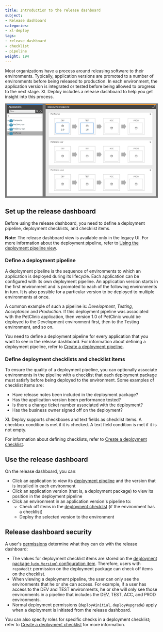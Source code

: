 ```yaml
---
title: Introduction to the release dashboard
subject:
- Release dashboard
categories:
- xl-deploy
tags:
- release dashboard
- checklist
- pipeline
weight: 194
---
```


Most organizations have a process around releasing software to their environments. Typically, application versions are promoted to a number of environments before being released to production. In each environment, the application version is integrated or tested before being allowed to progress to the next stage. XL Deploy includes a release dashboard to help you get insight into this process.

![Sample deployment pipeline](../how-to/images/deployment-pipeline.png)

## Set up the release dashboard

Before using the release dashboard, you need to define a deployment pipeline, deployment checklists, and checklist items.

**Note:** The release dashboard view is available only in the legacy UI. For more information about the deployment pipeline, refer to [Using the deployment pipeline view](/xl-deploy/how-to/using-the-deployment-pipeline.html). 

### Define a deployment pipeline

A deployment pipeline is the sequence of environments to which an application is deployed during its lifecycle. Each application can be configured with its own deployment pipeline. An application version starts in the first environment and is promoted to each of the following environments in turn. It is also possible for a particular version to be deployed to multiple environments at once.

A common example of such a pipeline is:  _Development_, _Testing_, _Acceptance_ and _Production_. If this deployment pipeline was associated with the PetClinic application, then version 1.0 of PetClinic would be deployed to the Development environment first, then to the Testing environment, and so on.

You need to define a deployment pipeline for every application that you want to see in the release dashboard. For information about defining a deployment pipeline, refer to [Create a deployment pipeline](/xl-deploy/how-to/create-a-deployment-pipeline.html).

### Define deployment checklists and checklist items

To ensure the quality of a deployment pipeline, you can optionally associate environments in the pipeline with a checklist that each deployment package must satisfy before being deployed to the environment. Some examples of checklist items are:

* Have release notes been included in the deployment package?
* Has the application version been performance tested?
* Is there a change ticket number associated with the deployment?
* Has the business owner signed off on the deployment?

XL Deploy supports checkboxes and text fields as checklist items. A checkbox condition is met if it is checked. A text field condition is met if it is not empty.

For information about defining checklists, refer to [Create a deployment checklist](/xl-deploy/how-to/create-a-deployment-checklist.html).

## Use the release dashboard

On the release dashboard, you can:

* Click an application to view its [deployment pipeline](/xl-deploy/how-to/create-a-deployment-pipeline.html) and the version that is installed in each environment
* Click an application version (that is, a deployment package) to view its position in the deployment pipeline
* Click an environment in an application version's pipeline to:
    * Check off items in the [deployment checklist](/xl-deploy/how-to/create-a-deployment-checklist.html) (if the environment has a checklist)
    * Deploy the selected version to the environment

## Release dashboard security

A user's [permissions](/xl-deploy/concept/roles-and-permissions-in-xl-deploy.html#permissions) determine what they can do with the release dashboard:

* The values for deployment checklist items are stored on the [deployment package (`udm.Version`) configuration item](/xl-deploy/how-to/create-a-deployment-checklist.html#define-checklist-items-in-syntheticxml). Therefore, users with `repo#edit` permission on the deployment package can check off items on the checklist.
* When viewing a deployment pipeline, the user can only see the environments that he or she can access. For example, if a user has access to the DEV and TEST environments, he or she will only see those environments in a pipeline that includes the DEV, TEST, ACC, and PROD environments.
* Normal deployment permissions (`deploy#initial`, `deploy#upgrade`) apply when a deployment is initiated from the release dashboard.

You can also specify roles for specific checks in a deployment checklist; refer to [Create a deployment checklist](/xl-deploy/how-to/create-a-deployment-checklist.html#assign-security-roles-to-checks) for more information.
